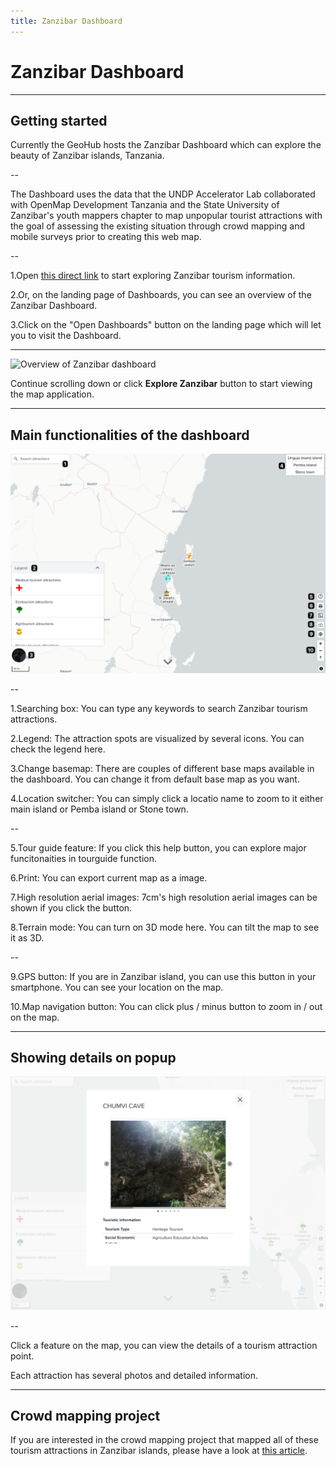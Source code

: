 ```yaml
---
title: Zanzibar Dashboard
---
```


# Zanzibar Dashboard

---

## Getting started

Currently the GeoHub hosts the Zanzibar Dashboard which can explore the beauty of Zanzibar islands, Tanzania.

--

The Dashboard uses the data that the UNDP Accelerator Lab collaborated with OpenMap Development Tanzania and the State University of Zanzibar's youth mappers chapter to map unpopular tourist attractions with the goal of assessing the existing situation through crowd mapping and mobile surveys prior to creating this web map.

--

1.Open [this direct link](https://geohub.data.undp.org/dashboards/zanzibar) to start exploring Zanzibar tourism information.

2.Or, on the landing page of Dashboards, you can see an overview of the Zanzibar Dashboard.

3.Click on the "Open Dashboards" button on the landing page which will let you to visit the Dashboard.

---

![Overview of Zanzibar dashboard](../assets/dashboards/zanzibar-1.png)

<!-- .element style="height: 300px" -->

Continue scrolling down or click **Explore Zanzibar** button to start viewing the map application.

---

## Main functionalities of the dashboard

![Main functionalities of the dashboard](../assets/dashboards/zanzibar-2.png)

<!-- .element style="height: 400px" -->

--

1.Searching box: You can type any keywords to search Zanzibar tourism attractions.

2.Legend: The attraction spots are visualized by several icons. You can check the legend here.

3.Change basemap: There are couples of different base maps available in the dashboard. You can change it from default base map as you want.

4.Location switcher: You can simply click a locatio name to zoom to it either main island or Pemba island or Stone town.

--

5.Tour guide feature: If you click this help button, you can explore major funcitonaities in tourguide function.

6.Print: You can export current map as a image.

7.High resolution aerial images: 7cm's high resolution aerial images can be shown if you click the button.

8.Terrain mode: You can turn on 3D mode here. You can tilt the map to see it as 3D.

--

9.GPS button: If you are in Zanzibar island, you can use this button in your smartphone. You can see your location on the map.

10.Map navigation button: You can click plus / minus button to zoom in / out on the map.

---

## Showing details on popup

![Main functionalities of the dashboard](../assets/dashboards/zanzibar-3.png)

<!-- .element style="height: 400px" -->

--

Click a feature on the map, you can view the details of a tourism attraction point.

Each attraction has several photos and detailed information.

---

## Crowd mapping project

If you are interested in the crowd mapping project that mapped all of these tourism attractions in Zanzibar islands, please have a look at [this article](https://www.undp.org/tanzania/blog/using-crowd-mapping-and-mobile-survey-unravel-unfrequented-tourist-attractions).
